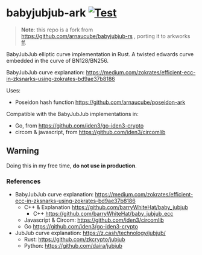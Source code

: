 # babyjubjub-ark [![Test](https://github.com/arnaucube/babyjubjub-ark/workflows/Test/badge.svg)](https://github.com/arnaucube/babyjubjub-ark/actions?query=workflow%3ATest)

> **Note**: this repo is a fork from https://github.com/arnaucube/babyjubjub-rs , porting it to arkworks [ff](https://github.com/arkworks-rs/algebra/tree/master/ff).

BabyJubJub elliptic curve implementation in Rust. A twisted edwards curve embedded in the curve of BN128/BN256.

BabyJubJub curve explanation: https://medium.com/zokrates/efficient-ecc-in-zksnarks-using-zokrates-bd9ae37b8186

Uses:
- Poseidon hash function https://github.com/arnaucube/poseidon-ark

Compatible with the BabyJubJub implementations in:
- Go, from https://github.com/iden3/go-iden3-crypto
- circom & javascript, from https://github.com/iden3/circomlib

## Warning
Doing this in my free time, **do not use in production**.

### References
- BabyJubJub curve explanation: https://medium.com/zokrates/efficient-ecc-in-zksnarks-using-zokrates-bd9ae37b8186
	- C++ & Explanation https://github.com/barryWhiteHat/baby_jubjub
		- C++ https://github.com/barryWhiteHat/baby_jubjub_ecc
	- Javascript & Circom: https://github.com/iden3/circomlib
	- Go https://github.com/iden3/go-iden3-crypto
- JubJub curve explanation: https://z.cash/technology/jubjub/
	- Rust: https://github.com/zkcrypto/jubjub
	- Python: https://github.com/daira/jubjub
